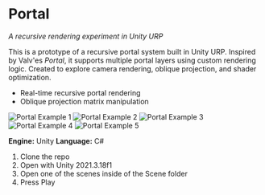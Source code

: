 # Portal
*A recursive rendering experiment in Unity URP*

This is a prototype of a recursive portal system built in Unity URP. Inspired by Valv'es *Portal*, it supports multiple portal layers using custom rendering logic. Created to explore camera rendering, oblique projection, and shader optimization.

- Real-time recursive portal rendering
- Oblique projection matrix manipulation

![Portal Example 1](assets/portal1.gif)
![Portal Example 2](assets/portal2.gif)
![Portal Example 3](assets/portal3.gif)
![Portal Example 4](assets/portal4.gif)
![Portal Example 5](assets/portal5.gif)

**Engine:** Unity
**Language:** C#

1. Clone the repo
2. Open with Unity 2021.3.18f1
3. Open one of the scenes inside of the Scene folder
4. Press Play
